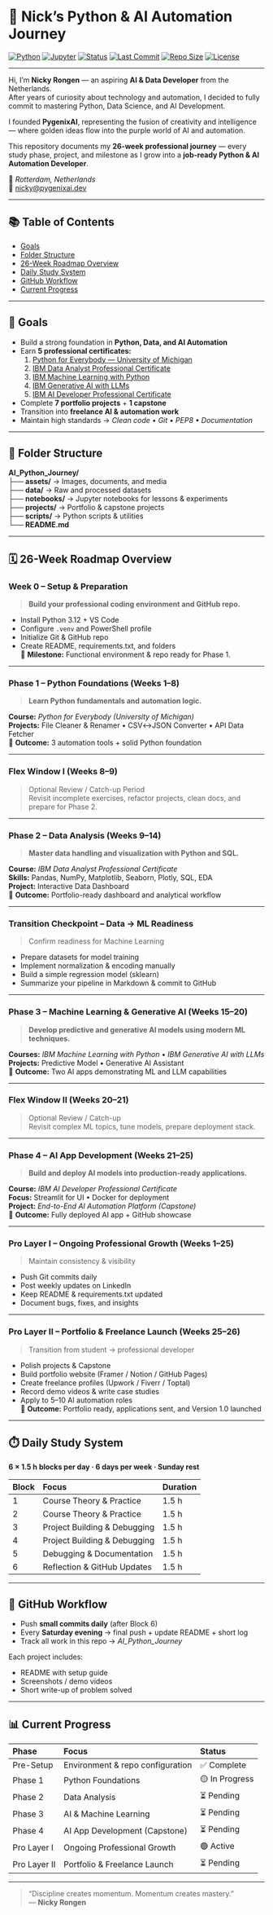 # 🧠 Nick’s Python & AI Automation Journey  

[![Python](https://img.shields.io/badge/Python-3.12-blue)]() 
[![Jupyter](https://img.shields.io/badge/Jupyter-Notebook-orange)]() 
[![Status](https://img.shields.io/badge/Progress-Phase_1_In_Progress-brightgreen)]()
[![Last Commit](https://img.shields.io/github/last-commit/NickyDev92/AI_Python_Journey?color=purple)]()
[![Repo Size](https://img.shields.io/github/repo-size/NickyDev92/AI_Python_Journey?color=gold)]()
[![License](https://img.shields.io/badge/license-MIT-blue)]()

---

Hi, I’m **Nicky Rongen** — an aspiring **AI & Data Developer** from the Netherlands.  
After years of curiosity about technology and automation, I decided to fully commit to mastering Python, Data Science, and AI Development.

I founded **PygenixAI**, representing the fusion of creativity and intelligence — where golden ideas flow into the purple world of AI and automation.

This repository documents my **26-week professional journey** — every study phase, project, and milestone as I grow into a **job-ready Python & AI Automation Developer**.

📍 *Rotterdam, Netherlands*  
📧 [nicky@pygenixai.dev](mailto:nicky@pygenixai.dev)

---

## 📚 Table of Contents
- [Goals](#-goals)
- [Folder Structure](#-folder-structure)
- [26-Week Roadmap Overview](#-26-week-roadmap-overview)
- [Daily Study System](#-daily-study-system)
- [GitHub Workflow](#-github-workflow)
- [Current Progress](#-current-progress)

---

## 🎯 Goals

- Build a strong foundation in **Python, Data, and AI Automation**
- Earn **5 professional certificates:**
  1. [Python for Everybody — University of Michigan](https://www.coursera.org/specializations/python)
  2. [IBM Data Analyst Professional Certificate](https://www.coursera.org/professional-certificates/ibm-data-analyst)
  3. [IBM Machine Learning with Python](https://www.coursera.org/professional-certificates/ibm-machine-learning)
  4. [IBM Generative AI with LLMs](https://www.coursera.org/specializations/generative-ai-engineering-with-llms)
  5. [IBM AI Developer Professional Certificate](https://www.coursera.org/professional-certificates/applied-artifical-intelligence-ibm-watson-ai)
- Complete **7 portfolio projects** + **1 capstone**
- Transition into **freelance AI & automation work**
- Maintain high standards → *Clean code • Git • PEP8 • Documentation*

---

## 📁 Folder Structure

**AI_Python_Journey/**  
**├── assets/** → Images, documents, and media  
**├── data/** → Raw and processed datasets  
**├── notebooks/** → Jupyter notebooks for lessons & experiments  
**├── projects/** → Portfolio & capstone projects  
**├── scripts/** → Python scripts & utilities  
**└── README.md**

---

## 🗓️ 26-Week Roadmap Overview

### **Week 0 – Setup & Preparation**
> **Build your professional coding environment and GitHub repo.**

- Install Python 3.12 + VS Code  
- Configure `.venv` and PowerShell profile  
- Initialize Git & GitHub repo  
- Create README, requirements.txt, and folders  
📍 **Milestone:** Functional environment & repo ready for Phase 1.

---

### **Phase 1 – Python Foundations (Weeks 1–8)**
> **Learn Python fundamentals and automation logic.**

**Course:** *Python for Everybody (University of Michigan)*  
**Projects:** File Cleaner & Renamer • CSV↔JSON Converter • API Data Fetcher  
📍 **Outcome:** 3 automation tools + solid Python foundation

---

### **Flex Window I (Weeks 8–9)**
> Optional Review / Catch-up Period  
Revisit incomplete exercises, refactor projects, clean docs, and prepare for Phase 2.

---

### **Phase 2 – Data Analysis (Weeks 9–14)**
> **Master data handling and visualization with Python and SQL.**

**Course:** *IBM Data Analyst Professional Certificate*  
**Skills:** Pandas, NumPy, Matplotlib, Seaborn, Plotly, SQL, EDA  
**Project:** Interactive Data Dashboard  
📍 **Outcome:** Portfolio-ready dashboard and analytical workflow

---

### **Transition Checkpoint – Data → ML Readiness**
> Confirm readiness for Machine Learning  
- Prepare datasets for model training  
- Implement normalization & encoding manually  
- Build a simple regression model (sklearn)  
- Summarize your pipeline in Markdown & commit to GitHub

---

### **Phase 3 – Machine Learning & Generative AI (Weeks 15–20)**
> **Develop predictive and generative AI models using modern ML techniques.**

**Courses:** *IBM Machine Learning with Python* • *IBM Generative AI with LLMs*  
**Projects:** Predictive Model • Generative AI Assistant  
📍 **Outcome:** Two AI apps demonstrating ML and LLM capabilities

---

### **Flex Window II (Weeks 20–21)**
> Optional Review / Catch-up  
Revisit complex ML topics, tune models, prepare deployment stack.

---

### **Phase 4 – AI App Development (Weeks 21–25)**
> **Build and deploy AI models into production-ready applications.**

**Course:** *IBM AI Developer Professional Certificate*  
**Focus:** Streamlit for UI • Docker for deployment  
**Project:** *End-to-End AI Automation Platform (Capstone)*  
📍 **Outcome:** Fully deployed AI app + GitHub showcase

---

### **Pro Layer I – Ongoing Professional Growth (Weeks 1–25)**
> Maintain consistency & visibility  
- Push Git commits daily  
- Post weekly updates on LinkedIn  
- Keep README & requirements.txt updated  
- Document bugs, fixes, and insights  

---

### **Pro Layer II – Portfolio & Freelance Launch (Weeks 25–26)**
> Transition from student → professional developer  
- Polish projects & Capstone  
- Build portfolio website (Framer / Notion / GitHub Pages)  
- Create freelance profiles (Upwork / Fiverr / Toptal)  
- Record demo videos & write case studies  
- Apply to 5–10 AI automation roles  
📍 **Outcome:** Portfolio ready, applications sent, and Version 1.0 launched

---

## ⏱️ Daily Study System

**6 × 1.5 h blocks per day · 6 days per week · Sunday rest**

| Block | Focus | Duration |
|:--|:--|:--|
| 1 | Course Theory & Practice | 1.5 h |
| 2 | Course Theory & Practice | 1.5 h |
| 3 | Project Building & Debugging | 1.5 h |
| 4 | Project Building & Debugging | 1.5 h |
| 5 | Debugging & Documentation | 1.5 h |
| 6 | Reflection & GitHub Updates | 1.5 h |

---

## 🧩 GitHub Workflow

- Push **small commits daily** (after Block 6)  
- Every **Saturday evening** → final push + update README + short log  
- Track all work in this repo → *AI_Python_Journey*  

Each project includes:  
  - README with setup guide  
  - Screenshots / demo videos  
  - Short write-up of problem solved  

---

## 📊 Current Progress

| Phase | Focus | Status |
|:--|:--|:--|
| Pre-Setup | Environment & repo configuration | ✅ Complete |
| Phase 1 | Python Foundations | 🟡 In Progress |
| Phase 2 | Data Analysis | ⏳ Pending |
| Phase 3 | AI & Machine Learning | ⏳ Pending |
| Phase 4 | AI App Development (Capstone) | ⏳ Pending |
| Pro Layer I | Ongoing Professional Growth | 🟢 Active |
| Pro Layer II | Portfolio & Freelance Launch | ⏳ Pending |

---

> “Discipline creates momentum. Momentum creates mastery.”  
> — **Nicky Rongen**